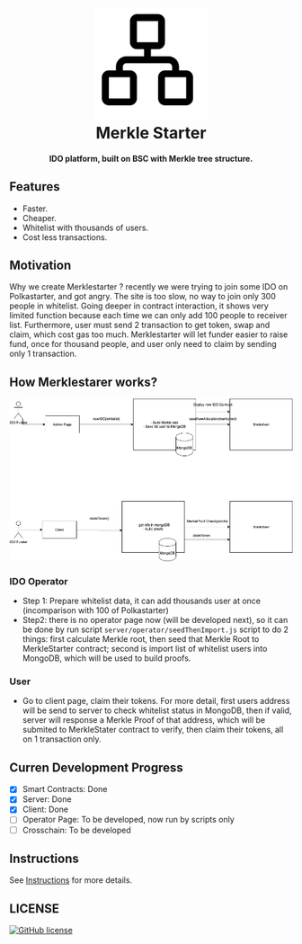<h1 align="center">
  <br>
      <img src="merkle-tree.png" alt="logo" title="merklestarter"  height="200" />
  <br>
  Merkle Starter
  <br>
</h1>

<h4 align="center">IDO platform, built on BSC with Merkle tree structure.</h4>

## Features

- Faster.
- Cheaper.
- Whitelist with thousands of users.
- Cost less transactions.

## Motivation
Why we create Merklestarter ? recently we were trying to join some IDO on Polkastarter, and got angry. The site is too slow, no way to join only 300 people in whitelist. Going deeper in contract interaction, it shows very limited function because each time we can only add 100 people to receiver list. Furthermore, user must send 2 transaction to get token, swap and claim, which cost gas too much.
Merklestarter will let funder easier to raise fund, once for thousand people, and user only need to claim by sending only 1 transaction.


## How Merklestarer works?

![](merklestarter.png)

### IDO Operator
- Step 1: Prepare whitelist data, it can add thousands user at once (incomparison with 100 of Polkastarter)
- Step2: there is no operator page now (will be developed next), so it can be done by run script `server/operator/seedThenImport.js` script to do 2 things: first calculate Merkle root, then seed that Merkle Root to MerkleStarter contract; second is import list of whitelist users into MongoDB, which will be used to build proofs.

### User
- Go to client page, claim their tokens. For more detail, first users address will be send to server to check whitelist status in MongoDB, then if valid, server will response a Merkle Proof of that address, which will be submited to MerkleStater contract to verify, then claim their tokens, all on 1 transaction only.

## Curren Development Progress

- [x] Smart Contracts: Done
- [x] Server: Done
- [x] Client: Done
- [ ] Operator Page: To be developed, now run by scripts only
- [ ] Crosschain: To be developed

## Instructions

See [Instructions](Instructions.md) for more details.

## LICENSE

[![GitHub license](https://img.shields.io/badge/license-MIT-blue.svg?style=for-the-badge)](./LICENSE)


